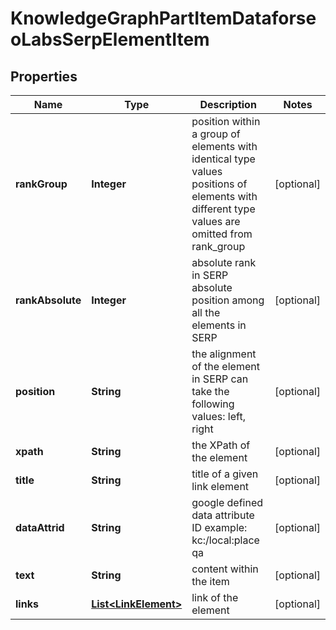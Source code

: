 

# KnowledgeGraphPartItemDataforseoLabsSerpElementItem


## Properties

| Name | Type | Description | Notes |
|------------ | ------------- | ------------- | -------------|
|**rankGroup** | **Integer** | position within a group of elements with identical type values positions of elements with different type values are omitted from rank_group |  [optional] |
|**rankAbsolute** | **Integer** | absolute rank in SERP absolute position among all the elements in SERP |  [optional] |
|**position** | **String** | the alignment of the element in SERP can take the following values: left, right |  [optional] |
|**xpath** | **String** | the XPath of the element |  [optional] |
|**title** | **String** | title of a given link element |  [optional] |
|**dataAttrid** | **String** | google defined data attribute ID example: kc:/local:place qa |  [optional] |
|**text** | **String** | content within the item |  [optional] |
|**links** | [**List&lt;LinkElement&gt;**](LinkElement.md) | link of the element |  [optional] |



